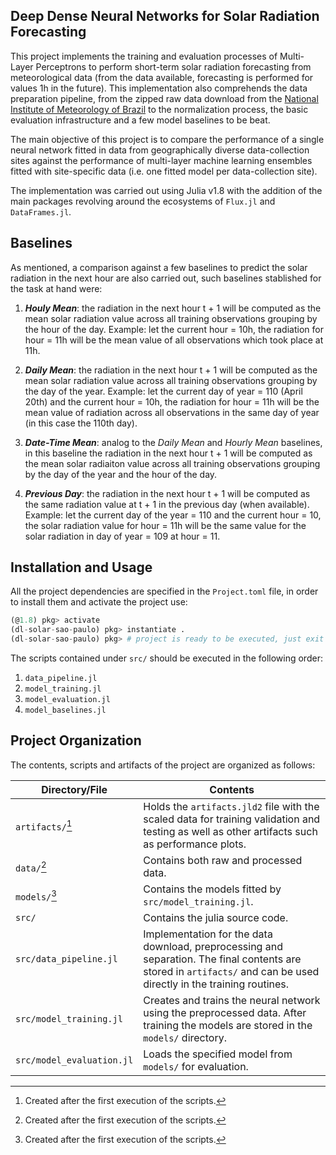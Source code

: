 ## Deep Dense Neural Networks for Solar Radiation Forecasting

This project implements the training and evaluation processes of Multi-Layer Perceptrons to perform short-term solar radiation forecasting from
meteorological data (from the data available, forecasting is performed for values 1h in the future). This implementation also comprehends the data preparation pipeline, from the zipped raw data download from the [National Institute of Meteorology of Brazil](https://portal.inmet.gov.br/dadoshistoricos) to the normalization process, the basic evaluation infrastructure
and a few model baselines to be beat.

The main objective of this project is to compare the performance of a single neural network fitted in data from geographically diverse data-collection sites against the performance of multi-layer machine learning ensembles fitted with site-specific data (i.e. one fitted model per data-collection site).

The implementation was carried out using Julia v1.8 with the addition of the main packages revolving around the ecosystems of `Flux.jl` and `DataFrames.jl`.

## Baselines

As mentioned, a comparison against a few baselines to predict the solar radiation in the next hour are also carried out, such baselines stablished for the task at hand were:

1. **_Houly Mean_**: the radiation in the next hour t + 1 will be computed as the mean solar radiation value across all training observations grouping by the hour of the day. Example: let the current hour = 10h, the radiation for hour = 11h will be the mean value of all observations which took place at 11h.

1. **_Daily Mean_**: the radiation in the next hour t + 1 will be computed as the mean solar radiation value across all training observations grouping by the day of the year. Example: let the current day of year = 110 (April 20th) and the current hour = 10h, the radiation for hour = 11h  will be the mean value of radiation across all observations in the same day of year (in this case the 110th day).

1. **_Date-Time Mean_**: analog to the *Daily Mean* and *Hourly Mean* baselines, in this baseline the radiation in the next hour t + 1 will be computed as the mean solar radiaiton value across all training observations grouping by the day of the year and the hour of the day.

1. **_Previous Day_**: the radiation in the next hour t + 1 will be computed as the same radiation value at t + 1 in the previous day (when available). Example: let the current day of the year = 110 and the current hour = 10, the solar radiation value for hour = 11h will be the same value for the solar radiation in day of year = 109 at hour = 11.

## Installation and Usage

All the project dependencies are specified in the `Project.toml` file, in order to install them and activate the project use:

```julia
(@1.8) pkg> activate
(dl-solar-sao-paulo) pkg> instantiate .
(dl-solar-sao-paulo) pkg> # project is ready to be executed, just exit the package manager mode
```

The scripts contained under `src/` should be executed in the following order:
1. `data_pipeline.jl`
1. `model_training.jl`
1. `model_evaluation.jl`
1. `model_baselines.jl`

## Project Organization

The contents, scripts and artifacts of the project are organized as follows:

| Directory/File | Contents |
|----------------|----------|
| `artifacts/`[^note] | Holds the `artifacts.jld2` file with the scaled data for training validation and testing as well as other artifacts such as performance plots. |
| `data/`[^note] | Contains both raw and processed data. |
| `models/`[^note] | Contains the models fitted by `src/model_training.jl`. |
| `src/` | Contains the julia source code. |
| `src/data_pipeline.jl` | Implementation for the data download, preprocessing and separation. The final contents are stored in `artifacts/` and can be used directly in the training routines.|
| `src/model_training.jl` | Creates and trains the neural network using the preprocessed data. After training the models are stored in the `models/` directory.|
| `src/model_evaluation.jl` | Loads the specified model from `models/` for evaluation. |

[^note]: Created after the first execution of the scripts.
